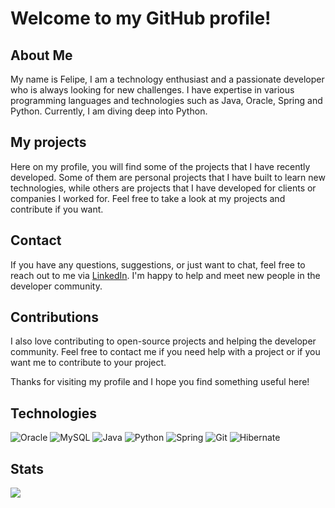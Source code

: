 # Welcome to my GitHub profile!
## About Me
My name is Felipe, I am a technology enthusiast and a passionate developer who is always looking for new challenges. I have expertise in various programming languages and technologies such as Java, Oracle, Spring and Python. Currently, I am diving deep into Python.

## My projects
Here on my profile, you will find some of the projects that I have recently developed. Some of them are personal projects that I have built to learn new technologies, while others are projects that I have developed for clients or companies I worked for. Feel free to take a look at my projects and contribute if you want.

## Contact
If you have any questions, suggestions, or just want to chat, feel free to reach out to me via [LinkedIn](https://www.linkedin.com/in/felipe-alcantara-queiroz/). I'm happy to help and meet new people in the developer community.

## Contributions
I also love contributing to open-source projects and helping the developer community. Feel free to contact me if you need help with a project or if you want me to contribute to your project.

Thanks for visiting my profile and I hope you find something useful here!

## Technologies
![Oracle](https://img.shields.io/badge/Oracle-F80000?style=for-the-badge&logo=Oracle&logoColor=white)
![MySQL](https://img.shields.io/badge/MySQL-005C84?style=for-the-badge&logo=mysql&logoColor=white)
![Java](https://img.shields.io/badge/Java-F80000?style=for-the-badge&logo=java&logoColor=white)
![Python](https://img.shields.io/badge/Python-3776AB?style=for-the-badge&logo=python&logoColor=white)
![Spring](https://img.shields.io/badge/Spring-6DB33F?style=for-the-badge&logo=spring&logoColor=white)
![Git](https://img.shields.io/badge/GIT-E44C30?style=for-the-badge&logo=git&logoColor=white)
![Hibernate](https://img.shields.io/badge/Hibernate-59666C?style=for-the-badge&logo=Hibernate&logoColor=white)

## Stats
<img src="https://github-readme-stats.vercel.app/api/top-langs/?username=felipe-a-queiroz&layout=compact"/>
